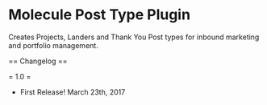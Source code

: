 # Molecule Post Type Plugin

Creates Projects, Landers and Thank You Post types for inbound marketing and portfolio management.

== Changelog ==

= 1.0 =
* First Release! March 23th, 2017
